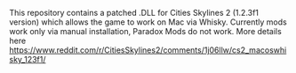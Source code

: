 This repository contains a patched .DLL for Cities Skylines 2 (1.2.3f1 version) which allows the game to work on Mac via Whisky. Currently mods work only via manual installation, Paradox Mods do not work. More details here https://www.reddit.com/r/CitiesSkylines2/comments/1j06llw/cs2_macoswhisky_123f1/
